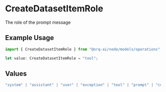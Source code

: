 # CreateDatasetItemRole

The role of the prompt message

## Example Usage

```typescript
import { CreateDatasetItemRole } from "@orq-ai/node/models/operations";

let value: CreateDatasetItemRole = "tool";
```

## Values

```typescript
"system" | "assistant" | "user" | "exception" | "tool" | "prompt" | "correction" | "expected_output"
```